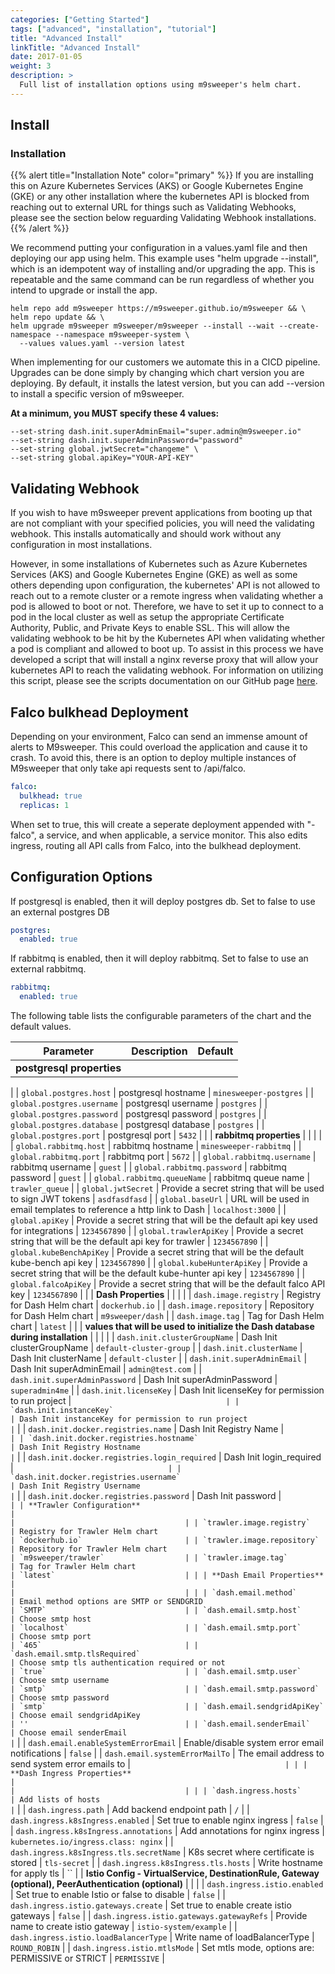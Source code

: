 ```yaml
---
categories: ["Getting Started"]
tags: ["advanced", "installation", "tutorial"]
title: "Advanced Install"
linkTitle: "Advanced Install"
date: 2017-01-05
weight: 3
description: >
  Full list of installation options using m9sweeper's helm chart.
---
```


## Install

### Installation

{{% alert title="Installation Note" color="primary" %}}
If you are installing this on Azure Kubernetes Services (AKS) or Google Kubernetes Engine (GKE) or any other installation where the kubernetes API is blocked from reaching
out to external URL for things such as Validating Webhooks, please see the section below reguarding Validating Webhook installations.
{{% /alert %}}

We recommend putting your configuration in a values.yaml file and then deploying our app using helm. This
example uses "helm upgrade --install", which is an idempotent way of installing and/or upgrading the app. This
is repeatable and the same command can be run regardless of whether you intend to upgrade or install the app.

    helm repo add m9sweeper https://m9sweeper.github.io/m9sweeper && \
    helm repo update && \
    helm upgrade m9sweeper m9sweeper/m9sweeper --install --wait --create-namespace --namespace m9sweeper-system \
      --values values.yaml --version latest

When implementing for our customers we automate this in a CICD pipeline. Upgrades can be done simply by changing
which chart version you are deploying. By default, it installs the latest version, but you can add
--version to install a specific version of m9sweeper.

**At a minimum, you MUST specify these 4 values:**

    --set-string dash.init.superAdminEmail="super.admin@m9sweeper.io"
    --set-string dash.init.superAdminPassword="password"
    --set-string global.jwtSecret="changeme" \
    --set-string global.apiKey="YOUR-API-KEY"

## Validating Webhook

If you wish to have m9sweeper prevent applications from booting up that are not compliant with your specified
policies, you will need the validating webhook. This installs automatically and should work without any configuration in most installations.

However, in some installations of Kubernetes such as Azure Kubernetes Services (AKS) and Google Kubernetes Engine (GKE) as well as some others depending upon configuration, the kubernetes' API is not allowed to reach out to a remote cluster or
a remote ingress when validating whether a pod is allowed to boot or not. Therefore, we have to set it up to connect to a pod in the local cluster as well as setup the appropriate Certificate Authority, Public, and Private Keys to enable SSL.
This will allow the validating webhook to be hit by the Kubernetes API when validating whether a pod is compliant and allowed to boot up. To assist in this process we have developed a script that will install a nginx reverse proxy that will allow
your kubernetes API to reach the validating webhook. For information on utilizing this script, please see the scripts documentation on our GitHub page [here](https://github.com/m9sweeper/m9sweeper/blob/main/dash/backend/scripts/proxy-webhook/README.md).

## Falco bulkhead Deployment

Depending on your environment, Falco can send an immense amount of alerts to M9sweeper. This could overload the application
and cause it to crash. To avoid this, there is an option to deploy multiple instances of M9sweeper that only take api requests sent to /api/falco.

```yaml
falco:
  bulkhead: true
  replicas: 1
```

When set to true, this will create a seperate deployment appended with "-falco", a service, and when applicable, a service monitor.
This also edits ingress, routing all API calls from Falco, into the bulkhead deployment.


## Configuration Options

If postgresql is enabled, then it will deploy postgres db. Set to false to use an external postgres DB
```yaml
postgres:
  enabled: true
```

If rabbitmq is enabled, then it will deploy rabbitmq. Set to false to use an external rabbitmq.
```yaml
rabbitmq:
  enabled: true
```

The following table lists the configurable parameters of the chart and the default values.


| Parameter                                                                                             | Description                                                                    | Default                              |
|-------------------------------------------------------------------------------------------------------|--------------------------------------------------------------------------------|--------------------------------------|
| **postgresql properties**                                                                             |                                                                                |                                      |
|
| `global.postgres.host`                                                                                | postgresql hostname                                                            | `minesweeper-postgres`               |
| `global.postgres.username`                                                                            | postgresql username                                                            | `postgres`                           |
| `global.postgres.password`                                                                            | postgresql password                                                            | `postgres`                           |
| `global.postgres.database`                                                                            | postgresql database                                                            | `postgres`                           |
| `global.postgres.port`                                                                                | postgresql port                                                                | `5432`                               |
|
| **rabbitmq properties**                                                                               |                                                                                |                                      |
|
| `global.rabbitmq.host`                                                                                | rabbitmq hostname                                                              | `minesweeper-rabbitmq`               |
| `global.rabbitmq.port`                                                                                | rabbitmq port                                                                  | `5672`                               |
| `global.rabbitmq.username`                                                                            | rabbitmq username                                                              | `guest`                              |
| `global.rabbitmq.password`                                                                            | rabbitmq password                                                              | `guest`                              |
| `global.rabbitmq.queueName`                                                                           | rabbitmq queue name                                                            | `trawler_queue`                      |
| `global.jwtSecret`                                                                                    | Provide a secret string that will be used to sign JWT tokens                   | `asdfasdfasd`                        |
| `global.baseUrl`                                                                                      | URL will be used in email templates to reference a http link to Dash           | `localhost:3000`                     |
| `global.apiKey`                                                                                       | Provide a secret string that will be the default api key used for integrations | `1234567890`                         |
| `global.trawlerApiKey`                                                                                | Provide a secret string that will be the default api key for trawler           | `1234567890`                         |
| `global.kubeBenchApiKey`                                                                              | Provide a secret string that will be the default kube-bench api key            | `1234567890`                         |
| `global.kubeHunterApiKey`                                                                             | Provide a secret string that will be the default kube-hunter api key           | `1234567890`                         |
| `global.falcoApiKey`                                                                                  | Provide a secret string that will be the default falco API key                 | `1234567890`                         |
|
| **Dash Properties**                                                                                   |                                                                                |                                      |
|
| `dash.image.registry`                                                                                 | Registry for Dash Helm chart                                                   | `dockerhub.io`                       |
| `dash.image.repository`                                                                               | Repository for Dash Helm chart                                                 | `m9sweeper/dash`                     |
| `dash.image.tag`                                                                                      | Tag for Dash Helm chart                                                        | `latest`                             |
|
| **values that will be used to initialize the Dash database during installation**                      |                                                                                |                                      |
|
| `dash.init.clusterGroupName`                                                                          | Dash Init clusterGroupName                                                     | `default-cluster-group`              |
| `dash.init.clusterName`                                                                               | Dash Init clusterName                                                          | `default-cluster`                    |
| `dash.init.superAdminEmail`                                                                           | Dash Init superAdminEmail                                                      | `admin@test.com`                     |
| `dash.init.superAdminPassword`                                                                        | Dash Init superAdminPassword                                                   | `superadmin4me`                      |
| `dash.init.licenseKey`                                                                                | Dash Init licenseKey for permission to run project                             | ``                                   |
| `dash.init.instanceKey`                                                                               | Dash Init instanceKey for permission to run project                            | ``                                   |
| `dash.init.docker.registries.name`                                                                    | Dash Init Registry Name                                                        | ``                                   |
| `dash.init.docker.registries.hostname`                                                                | Dash Init Registry Hostname                                                    | ``                                   |
| `dash.init.docker.registries.login_required`                                                          | Dash Init login_required                                                       | ``                                   |
| `dash.init.docker.registries.username`                                                                | Dash Init Registry Username                                                    | ``                                   |
| `dash.init.docker.registries.password`                                                                | Dash Init password                                                             | ``                                   |
| **Trawler Configuration**                                                                             |                                                                                |                                      |
| `trawler.image.registry`                                                                              | Registry for Trawler Helm chart                                                | `dockerhub.io`                       |
| `trawler.image.repository`                                                                            | Repository for Trawler Helm chart                                              | `m9sweeper/trawler`                  |
| `trawler.image.tag`                                                                                   | Tag for Trawler Helm chart                                                     | `latest`                             |
|
| **Dash Email Properties**                                                                             |                                                                                |                                      |
|
| `dash.email.method`                                                                                   | Email method options are SMTP or SENDGRID                                      | `SMTP`                               |
| `dash.email.smtp.host`                                                                                | Choose smtp host                                                               | `localhost`                          |
| `dash.email.smtp.port`                                                                                | Choose smtp port                                                               | `465`                                |
| `dash.email.smtp.tlsRequired`                                                                         | Choose smtp tls authentication required or not                                 | `true`                               |
| `dash.email.smtp.user`                                                                                | Choose smtp username                                                           | `smtp`                               |
| `dash.email.smtp.password`                                                                            | Choose smtp password                                                           | `smtp`                               |
| `dash.email.sendgridApiKey`                                                                           | Choose email sendgridApiKey                                                    | ''                                   |
| `dash.email.senderEmail`                                                                              | Choose email senderEmail                                                       | ``                                   |
| `dash.email.enableSystemErrorEmail`                                                                   | Enable/disable system error email notifications                                | `false`                              |
| `dash.email.systemErrorMailTo`                                                                        | The email address to send system error emails to                               | ``                                   |
|
| **Dash Ingress Properties**                                                                           |                                                                                |                                      |
|
| `dash.ingress.hosts`                                                                                  | Add lists of hosts                                                             | ``                                   |
| `dash.ingress.path`                                                                                   | Add backend endpoint path                                                      | `/`                                  |
| `dash.ingress.k8sIngress.enabled`                                                                     | Set true to enable nginx ingress                                               | `false`                              |
| `dash.ingress.k8sIngress.annotations`                                                                 | Add annotations for nginx ingress                                              | `kubernetes.io/ingress.class: nginx` |
| `dash.ingress.k8sIngress.tls.secretName`                                                              | K8s secret where certificate is stored                                         | `tls-secret`                         |
| `dash.ingress.k8sIngress.tls.hosts`                                                                   | Write hostname for apply tls                                                   | ``                                   |
| **Istio Config - VirtualService, DestinationRule, Gateway (optional), PeerAuthentication (optional)** |                                                                                |                                      |
| `dash.ingress.istio.enabled`                                                                          | Set true to enable Istio or false to disable                                   | `false`                              |
| `dash.ingress.istio.gateways.create`                                                                  | Set true to enable create istio gateways                                       | `false`                              |
| `dash.ingress.istio.gateways.gatewayRefs`                                                             | Provide name to create istio gateway                                           | `istio-system/example`               |
| `dash.ingress.istio.loadBalancerType`                                                                 | Write name of loadBalancerType                                                 | `ROUND_ROBIN`                        |
| `dash.ingress.istio.mtlsMode`                                                                         | Set mtls mode, options are: PERMISSIVE or STRICT                               | `PERMISSIVE`                         |
